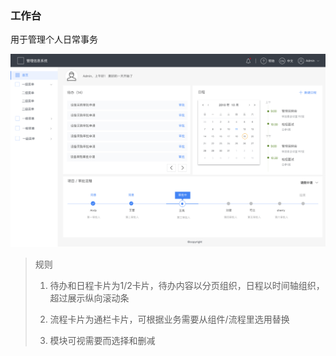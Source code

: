 ### 工作台

用于管理个人日常事务

![image-20190304144308019](./static/img/templates/temp4.png)



> 规则
>
> 1. 待办和日程卡片为1/2卡片，待办内容以分页组织，日程以时间轴组织，超过展示纵向滚动条
>
> 2. 流程卡片为通栏卡片，可根据业务需要从组件/流程里选用替换
>
> 3. 模块可视需要而选择和删减